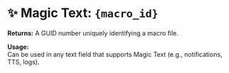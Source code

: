 # ✨ Magic Text: `{macro_id}`

**Returns:** A GUID number uniquely identifying a macro file.

**Usage:**  
Can be used in any text field that supports Magic Text (e.g., notifications, TTS, logs).
